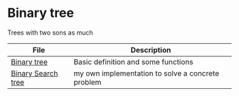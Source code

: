 # Binary tree

Trees with two sons as much 

File | Description  
--- | ---  
[Binary tree](./binaryTree.hs) | Basic definition and some functions  
[Binary Search tree](./BST.hs) |  my own implementation to solve a concrete problem  


